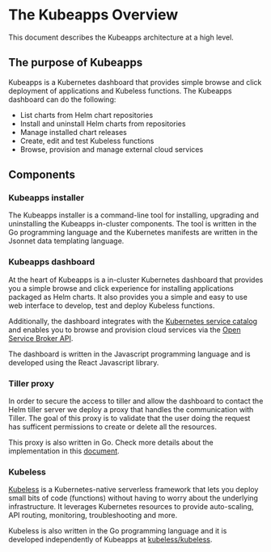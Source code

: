 # The Kubeapps Overview

This document describes the Kubeapps architecture at a high level.

## The purpose of Kubeapps

Kubeapps is a Kubernetes dashboard that provides simple browse and click deployment of applications and Kubeless functions. The Kubeapps dashboard can do the following:

* List charts from Helm chart repositories
* Install and uninstall Helm charts from repositories
* Manage installed chart releases
* Create, edit and test Kubeless functions
* Browse, provision and manage external cloud services

## Components

### Kubeapps installer

The Kubeapps installer is a command-line tool for installing, upgrading and uninstalling the Kubeapps in-cluster components. The tool is written in the Go programming language and the Kubernetes manifests are written in the Jsonnet data templating language.

### Kubeapps dashboard

At the heart of Kubeapps is a in-cluster Kubernetes dashboard that provides you a simple browse and click experience for installing applications packaged as Helm charts. It also provides you a simple and easy to use web interface to develop, test and deploy Kubeless functions.

Additionally, the dashboard integrates with the [Kubernetes service catalog](https://github.com/kubernetes-incubator/service-catalog) and enables you to browse and provision cloud services via the [Open Service Broker API](https://github.com/openservicebrokerapi/servicebroker).

The dashboard is written in the Javascript programming language and is developed using the React Javascript library.

### Tiller proxy

In order to secure the access to tiller and allow the dashboard to contact the Helm tiller server we deploy a proxy that handles the communication with Tiller. The goal of this proxy is to validate that the user doing the request has sufficent permissions to create or delete all the resources.

This proxy is also written in Go. Check more details about the implementation in this [document](/cmd/tiller-proxy/README.md).

### Kubeless

[Kubeless](http://kubeless.io/) is a Kubernetes-native serverless framework that lets you deploy small bits of code (functions) without having to worry about the underlying infrastructure. It leverages Kubernetes resources to provide auto-scaling, API routing, monitoring, troubleshooting and more.

Kubeless is also written in the Go programming language and it is developed independently of Kubeapps at [kubeless/kubeless](https://github.com/kubeless/kubeless).
